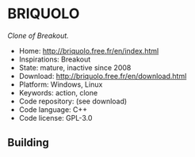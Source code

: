# BRIQUOLO

_Clone of Breakout._

- Home: http://briquolo.free.fr/en/index.html
- Inspirations: Breakout
- State: mature, inactive since 2008
- Download: http://briquolo.free.fr/en/download.html
- Platform: Windows, Linux
- Keywords: action, clone
- Code repository: (see download)
- Code language: C++
- Code license: GPL-3.0

## Building
